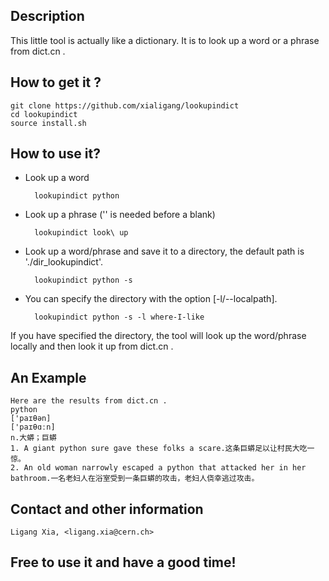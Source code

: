 
## Description

This little tool is actually like a dictionary. It is to look up a word  or a phrase from dict.cn .

## How to get it ?

    git clone https://github.com/xialigang/lookupindict
	cd lookupindict
	source install.sh

## How to use it?

- Look up a word

        lookupindict python
        

- Look up a phrase ('\' is needed before a blank)

        lookupindict look\ up
	   

- Look up a word/phrase and save it to a directory, the default path is './dir_lookupindict'.

        lookupindict python -s
        
- You can specify the directory with the option [-l/--localpath].

        lookupindict python -s -l where-I-like
        

If you have specified the directory, the tool will look up the word/phrase locally and then look it up from dict.cn .

## An Example 

	Here are the results from dict.cn .
	python
	['paɪθən]
	['paɪθɑːn]
	n.大蟒；巨蟒
	1. A giant python sure gave these folks a scare.这条巨蟒足以让村民大吃一惊。
	2. An old woman narrowly escaped a python that attacked her in her bathroom.一名老妇人在浴室受到一条巨蟒的攻击，老妇人侥幸逃过攻击。


## Contact and other information

    Ligang Xia, <ligang.xia@cern.ch>

## Free to use it and have a good time!
    



